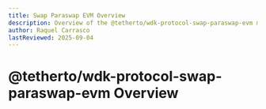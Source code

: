 ```yaml
---
title: Swap Paraswap EVM Overview
description: Overview of the @tetherto/wdk-protocol-swap-paraswap-evm module
author: Raquel Carrasco
lastReviewed: 2025-09-04
---
```


# @tetherto/wdk-protocol-swap-paraswap-evm Overview
